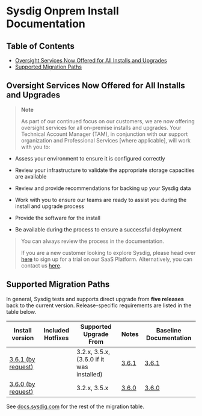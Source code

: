 # Sysdig Onprem Install Documentation

## Table of Contents
  * [Oversight Services Now Offered for All Installs and Upgrades](#oversight-services-now-offered-for-all-installs-and-upgrades)
  * [Supported Migration Paths](#supported-migration-paths)

## Oversight Services Now Offered for All Installs and Upgrades

> **Note**
>
> As part of our continued focus on our customers, we are now offering oversight services for all on-premise installs and upgrades. Your Technical Account Manager (TAM), in conjunction with our support organization and Professional Services \[where applicable\], will work with you to:

-   Assess your environment to ensure it is configured correctly

-   Review your infrastructure to validate the appropriate storage capacities are available

-   Review and provide recommendations for backing up your Sysdig data

-   Work with you to ensure our teams are ready to assist you during the install and upgrade process

-   Provide the software for the install

-   Be available during the process to ensure a successful deployment

> You can always review the process in the documentation.
>
> If you are a new customer looking to explore Sysdig, please head over [here](https://sysdig.com/company/freetrial/) to sign up for a trial on our SaaS Platform. Alternatively, you can contact us [here](https://sysdig.com/company/contactus/).

## Supported Migration Paths

In general, Sysdig tests and supports direct upgrade from **five releases** back to the current version. Release-specific requirements are listed in the table below.

|Install version | Included Hotfixes | Supported Upgrade From | Notes | Baseline Documentation |
|---|---|---|---|---|
| [3.6.1 (by request)](3.6.1)| | 3.2.x, 3.5.x, (3.6.0 if it was installed) | [3.6.1](https://docs.sysdig.com/en/sysdig-on-premises-release-notes.html#UUID-09ad904e-77dd-17bf-b7f7-15e0bb3f81be_UUID-610e4e72-7170-e8af-8ece-82686c0c9b52) | [3.6.1](3.6.1)
| [3.6.0 (by request)](3.6.0)| | 3.2.x, 3.5.x | [3.6.0](https://docs.sysdig.com/en/sysdig-on-premises-release-notes.html#UUID-09ad904e-77dd-17bf-b7f7-15e0bb3f81be_UUID-610e4e72-7170-e8af-8ece-82686c0c9b52) | [3.6.0](3.6.0)


See [docs.sysdig.com](https://docs.sysdig.com/en/on-premises-upgrades.html#UUID-99ec8b45-9aed-4aff-d86b-ad17bc8ef333_UUID-92d3fce4-1e95-4f25-056c-3cc177380de6) for the rest of the migration table.
   

